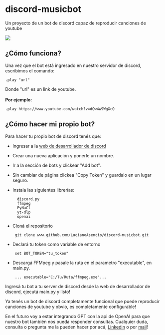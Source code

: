 # discord-musicbot
Un proyecto de un bot de discord capaz de reproducir canciones de youtube

<img src="https://i.imgur.com/SGnLMHp.jpg">

## **¿Cómo funciona?**

Una vez que el bot está ingresado en nuestro servidor de discord, escribimos el comando:<br>

    .play "url"
    
Donde "url" es un link de youtube.<br><br>
**Por ejemplo:** 

    .play https://www.youtube.com/watch?v=dQw4w9WgXcQ

## **¿Cómo hacer mi propio bot?**

Para hacer tu propio bot de discord tenés que:
- Ingresar a la [web de desarrollador de discord](https://discord.com/developers/applications)
- Crear una nueva aplicación y ponerle un nombre.
- Ir a la sección de bots y clickear "Add bot".
- Sin cambiar de página clickea "Copy Token" y guardalo en un lugar seguro.
- Instala las siguientes librerías:

        discord.py
        ffmpeg
        PyNaCl
        yt-dlp
        openai
        
 - Cloná el repositorio
 
        git clone www.github.com/LucianoAsencio/discord-musicbot.git
        
 - Declará tu token como variable de entorno
 
        set BOT_TOKEN="tu_token"
        
 - Descargá FFMpeg y pasale la ruta en el parametro "executable", en main.py.

        ... executable="C:/Tu/Ruta/ffmpeg.exe"...
        
 Ingresá tu bot a tu server de discord desde la web de desarrollador de discord, ejecutá main.py y listo!
 
 Ya tenés un bot de discord completamente funcional que puede reproducir canciones de youtube y obvio, es completamente configurable!
 
 En el futuro voy a estar integrando GPT con la api de OpenAI para que nuestro bot también nos pueda responder consultas.
 Cualquier duda, consulta o pregunta me la pueden hacer por acá, [Linkedin](www.linkedin.com/in/luciano-asencio) o por [mail](lucianoasencio01@gmail.com)!
 


  
